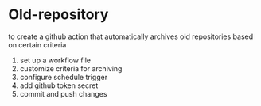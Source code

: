 # Old-repository

to create a github action that automatically archives old repositories based on certain criteria
1. set up a workflow file
2. customize criteria for archiving
3. configure schedule trigger
4. add github token secret
5. commit and push changes
